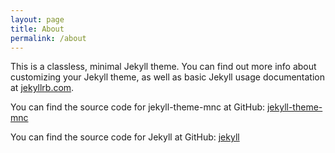 ```yaml
---
layout: page
title: About
permalink: /about
---
```

This is a classless, minimal Jekyll theme. You can find out more info about customizing your Jekyll theme, as well as basic Jekyll usage documentation at [jekyllrb.com](https://jekyllrb.com/).

You can find the source code for jekyll-theme-mnc at GitHub: [jekyll-theme-mnc](https://github.com/michaelnordmeyer/jekyll-theme-mnc)

You can find the source code for Jekyll at GitHub: [jekyll](https://github.com/jekyll/jekyll)
